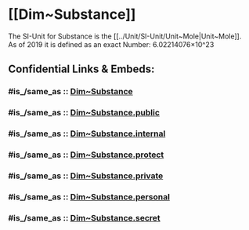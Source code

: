 
# [[Dim~Substance]]  

The SI-Unit for Substance is the [[../Unit/SI-Unit/Unit~Mole|Unit~Mole]].    
As of 2019 it is defined as an exact Number: 6.02214076×10^23  


## Confidential Links & Embeds: 

### #is_/same_as :: [Dim~Substance](/_Standards/Dimension/Dim~Substance.md) 

### #is_/same_as :: [Dim~Substance.public](/_public/Dimension/Dim~Substance.public.md) 

### #is_/same_as :: [Dim~Substance.internal](/_internal/Dimension/Dim~Substance.internal.md) 

### #is_/same_as :: [Dim~Substance.protect](/_protect/Dimension/Dim~Substance.protect.md) 

### #is_/same_as :: [Dim~Substance.private](/_private/Dimension/Dim~Substance.private.md) 

### #is_/same_as :: [Dim~Substance.personal](/_personal/Dimension/Dim~Substance.personal.md) 

### #is_/same_as :: [Dim~Substance.secret](/_secret/Dimension/Dim~Substance.secret.md)

